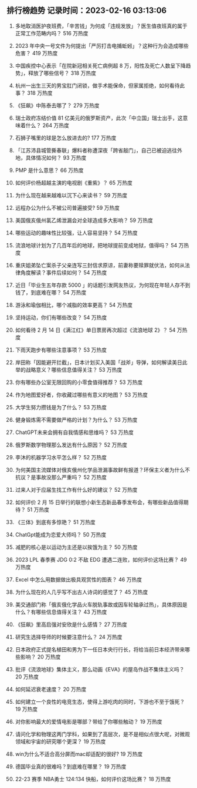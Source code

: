 
## 排行榜趋势 记录时间：2023-02-16 03:13:06
  
  1. 多地取消医护夜班费，「辛苦钱」为何成「违规发放」？医生值夜班真的属于正常工作范畴内吗？ 516 万热度
    
  2. 2023 年中央一号文件为何提出「严厉打击电捕蚯蚓」？这种行为会造成哪些危害？ 419 万热度
    
  3. 中国疾控中心表示「在院新冠相关死亡病例超 8 万，阳性及死亡人数呈下降趋势」，释放了哪些信号？ 318 万热度
    
  4. 杭州一出生三天的男宝肛门闭锁，做手术能保命，但家属拒绝，如何看待此事？ 318 万热度
    
  5. 《狂飙》中陈泰去哪了？ 279 万热度
    
  6. 瑞士政府冻结价值 81 亿美元的俄罗斯资产，此次「中立国」瑞士出手，这意味着什么？ 264 万热度
    
  7. 石狮子嘴里的球是怎么放进去的? 177 万热度
    
  8. 「江苏沛县城管撕春联」爆料者称遭深夜「跨省敲门」，自己已被迫逃往外地，具体情况如何？ 93 万热度
    
  9. PMP 是什么意思？ 66 万热度
    
  10. 如何评价杨超越主演的电视剧《重紫》？ 65 万热度
    
  11. 为什么现在越来越难以沉下心来读书？ 59 万热度
    
  12. 远程办公为什么不被公司普遍接受? 59 万热度
    
  13. 美国俄亥俄州氯乙烯泄漏会对全球造成多大影响？ 59 万热度
    
  14. 哪些运动的趣味性比较强，让人容易坚持？ 54 万热度
    
  15. 流浪地球计划为了几百年后的地球，把地球提前变成地狱，值得吗？ 54 万热度
    
  16. 重庆姐弟坠亡案杀子父亲连写三封信求原谅，前妻称要赎罪就伏法，如何从法律角度解读？事件后续如何？ 54 万热度
    
  17. 近日「毕业生五年存款 5000 」的话题引发网友热议，为何现在年轻人存不到钱了，到底难在哪？ 54 万热度
    
  18. 游泳和瑜伽相比，哪个减脂的效率更高？ 54 万热度
    
  19. 坚持运动，你们有哪些改变？ 54 万热度
    
  20. 如何看待 2 月 14 日《满江红》单日票房再次超过《流浪地球 2》？ 54 万热度
    
  21. 下雨天跑步有哪些注意事项？ 53 万热度
    
  22. 岸田称「因能避开拦截」，日本计划买入美国「战斧」导弹，如何解读美日此举的战略意义？哪些信息值得关注？ 53 万热度
    
  23. 你有哪些办公室无限回购的小零食值得推荐？ 53 万热度
    
  24. 作为地图爱好者，你收藏过哪些有意义的地图？ 53 万热度
    
  25. 大学生努力攒钱是为了什么？ 53 万热度
    
  26. 健身锻炼需不需要做严格的计划？为什么？ 53 万热度
    
  27. ChatGPT未来会拥有自我情感和思维吗？ 53 万热度
    
  28. 俄罗斯数学物理那么发达有什么原因？ 52 万热度
    
  29. 李沐的机器学习水平怎么样？ 52 万热度
    
  30. 为何美国主流媒体对俄亥俄州化学品泄漏事故鲜有报道？环保主义者为什么不抗议？是事故没那么严重吗？ 52 万热度
    
  31. 过来人对于应届生找工作有什么好的建议？ 52 万热度
    
  32. 如何评价 2 月 15 日举行的联想小新生态新品春季发布会，有哪些新品值得期待？ 51 万热度
    
  33. 《三体》到底有多惊艳？ 51 万热度
    
  34. ChatGpt能成为恋爱大师吗？ 50 万热度
    
  35. 减肥的核心是以运动为主还是以挨饿为主？ 50 万热度
    
  36. 2023 LPL 春季赛 JDG 0:2 不敌 EDG 遭遇二连败，如何评价这场比赛？ 49 万热度
    
  37. Excel 中怎么用数据做出极具观赏性的图表？ 46 万热度
    
  38. 为什么现在的人几乎写不出古人诗词的感觉了？ 45 万热度
    
  39. 美交通部门称「俄亥俄化学品火车脱轨事故或因车轮轴承过热」，具体原因是什么？有哪些信息值得关注？ 43 万热度
    
  40. 《狂飙》里高启强对安欣是什么感情？ 27 万热度
    
  41. 研究生选择导师的时候要注意什么？ 24 万热度
    
  42. 日本政府正式提名植田和男为下一任日本央行行长，将给当前日本经济带来哪些影响？ 20 万热度
    
  43. 批评《流浪地球》集体主义，那么动画《EVA》的屋岛作战不集体主义吗？ 20 万热度
    
  44. 如何延迟衰老速度？ 20 万热度
    
  45. 如何建立一个良性的电竞生态，使得上游吃肉的同时，下游也不至于饿死？ 19 万热度
    
  46. 对你影响最大的爱情电影是哪部？带给了你哪些触动？ 19 万热度
    
  47. 请问化学和物理这两门学科，如果到了高层次，是不是相似点很大呢，对微观领域和宇宙的研究哪个更深？ 19 万热度
    
  48. win为什么不适合高分屏而mac却适配的很好? 19 万热度
    
  49. 德国毕业真的很难吗？到底难在哪里？ 19 万热度
    
  50. 22-23 赛季 NBA勇士 124:134 快船，如何评价这场比赛？ 18 万热度
    
